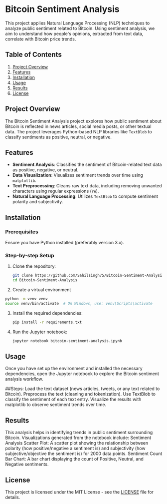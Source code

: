 # Bitcoin Sentiment Analysis

This project applies Natural Language Processing (NLP) techniques to analyze public sentiment related to Bitcoin. Using sentiment analysis, we aim to understand how people's opinions, extracted from text data, correlate with Bitcoin price trends.

## Table of Contents
1. [Project Overview](#project-overview)
2. [Features](#features)
3. [Installation](#installation)
4. [Usage](#usage)
5. [Results](#results)
6. [License](#license)

## Project Overview

The Bitcoin Sentiment Analysis project explores how public sentiment about Bitcoin is reflected in news articles, social media posts, or other textual data. The project leverages Python-based NLP libraries like `TextBlob` to classify sentiments as positive, neutral, or negative.

## Features

- **Sentiment Analysis**: Classifies the sentiment of Bitcoin-related text data as positive, negative, or neutral.
- **Data Visualization**: Visualizes sentiment trends over time using `matplotlib`.
- **Text Preprocessing**: Cleans raw text data, including removing unwanted characters using regular expressions (`re`).
- **Natural Language Processing**: Utilizes `TextBlob` to compute sentiment polarity and subjectivity.

## Installation

### Prerequisites
Ensure you have Python installed (preferably version 3.x).

### Step-by-step Setup

1. Clone the repository:
   ```bash
   git clone https://github.com/Sahilsingh75/Bitcoin-Sentiment-Analysis.git
   cd Bitcoin-Sentiment-Analysis

2. Create a virtual environment
  ```bash
  python -m venv venv
  source venv/bin/activate  # On Windows, use: venv\Scripts\activate
  ```
3. Install the required dependencies:
   ```bash
   pip install -r requirements.txt
4. Run the Jupyter notebook:
   ```bash
   jupyter notebook bitcoin-sentiment-analysis.ipynb
## Usage
Once you have set up the environment and installed the necessary dependencies, open the Jupyter notebook to explore the Bitcoin sentiment analysis workflow.

##Steps:
Load the text dataset (news articles, tweets, or any text related to Bitcoin).
Preprocess the text (cleaning and tokenization).
Use TextBlob to classify the sentiment of each text entry.
Visualize the results with matplotlib to observe sentiment trends over time.

## Results
This analysis helps in identifying trends in public sentiment surrounding Bitcoin. Visualizations generated from the notebook include:
Sentiment Analysis Scatter Plot: A scatter plot showing the relationship between polarity (how positive/negative a sentiment is) and subjectivity (how subjective/objective the sentiment is) for 2000 data points.
Sentiment Count Bar Chart: A bar chart displaying the count of Positive, Neutral, and Negative sentiments.

## License
This project is licensed under the MIT License - see the [LICENSE](LICENSE) file for details.
